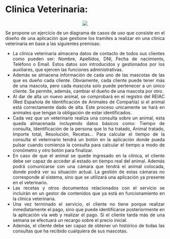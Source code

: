 <div align="justify">

# Clinica Veterinaria:

<div align="center">
  <img src="https://camo.githubusercontent.com/e21930f6d81a091158f817460059fa81e903fb0c4f62faa72ecca8515e437cae/68747470733a2f2f65736375656c616661726d616369612e636f6d2f77702d636f6e74656e742f75706c6f6164732f636c2543332541446e6963612d7665746572696e617269612e6a7067"/>
</div>


Se propone un ejercicio de un diagrama de casos de uso que consiste en el diseño de una aplicación que gestione los tramites a realizar en una clínica veterinaria en base a las siguientes premisas:
- La clínica veterinaria almacena datos de contacto de todos sus clientes como pueden ser: Nombre, Apellidos, DNI, Fecha de nacimiento, Teléfono o Email. Estos datos son introducidos y gestionados por los auxiliares, que ejercen las funciones administrativas.
- Además se almacena información de cada uno de las mascotas de las que es dueño cada cliente. Obviamente, cada cliente puede tener más de una mascota, pero cada mascota solo puede pertenecer a un único cliente. Se permite, además, cambiar el dueño de una mascota por otro.
- Al dar de alta un nuevo animal, se comprobará en el registro del REIAC (Red Española de Identificación de Animales de Compañía) si el animal está correctamente dado de alta. Este proceso unicamente se hará en animales que tengan la obligación de estar identificados.
- Cada vez que un veterinario realiza una consulta sobre un animal, esta queda almacenada incluyendo datos básicos como: Tiempo de consulta, Identificación de la persona que lo ha tratado, Animal tratado, Importe total, Resolución, Recetas… Para calcular el tiempo de la consulta el veterinario tendrá un botón en la aplicación donde pueda pulsar cuando comienza la consulta para calcular el tiempo a modo de cronómetro y otro botón para finalizar.
- En caso de que el animal se quede ingresado en la clínica, el cliente debe ser capaz de acceder al estado en tiempo real del animal. Además podrá comunicarse con una cámara que tendrá el animal colocada, donde podrá ver su situación actual. La gestión de estas cámaras no corresponde al sistema, sino que se utilizará una aplicación ya presente en el veterinario.
- Las recetas y otros documentos relacionados con el servicio se incluirán en un gestor de contenidos que ya está en funcionamiento en la clínica veterinaria.
- Una vez terminado el servicio, el cliente no tiene porque realizar inmediatamente el pago, sino que puede identificarse posteriormente en la aplicación vía web y realizar el pago. Si el cliente tarda más de una semana se efectuará un recargo sobre el precio inicial.
- Además, el cliente debe ser capaz de obtener un histórico de todas las consultas que ha recibido cualquiera de sus mascotas.

</div>
